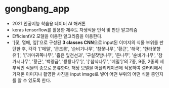 # gongbang_app
- 2021 인공지능 학습용 데이터 AI 해커톤
- keras tensorflow를 활용한 제주도 자생식물 인식 및 판단 알고리즘    
- EfficientV2 모델을 이용한 알고리즘을 이용한다. 
- '[꽃, 열매, 잎]'으로 구성된 **3 classes CNN**으로 input된 이미지의 식물 부위를 판단한 후, 각각 '['메밀', '큰조롱', '순비기나무', '참꽃나무', '황근', '해국', '한라꽃향유']', '['까마귀쪽나무', '좁은 잎천선과', '구실잣밤나무', '돈나무', '순비기나무', '참가시나무', '황근', '백량금', '꽝꽝나무']', '['참식나무', '메밀']'의 7종, 9종, 2종의 세부적인 식물의 종으로 분류한다. 해당 모델을 어플리케이션에 적용하여 갤러리에서 가저온 이미지나 촬영한 사진을 input image로 넣어 어떤 부위의 어떤 식물 종인지를 알 수 있도록 한다. 

